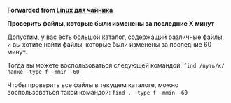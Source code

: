 **Forwarded from [Linux для чайника](https://t.me/os_linux_ru/999)**

**Проверить файлы, которые были изменены за последние X минут**

Допустим, у вас есть большой каталог, содержащий различные файлы, и вы хотите найти файлы, которые были изменены за последние 60 минут.

Тогда вы можете воспользоваться следующей командой:
`find /путь/к/папке -type f -mmin -60`

Чтобы проверить все файлы в текущем каталоге, можно воспользоваться такой командой:
`find . -type f -mmin -60`
